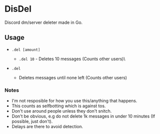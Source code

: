 # DisDel
Discord dm/server deleter made in Go.

## Usage
- `.del [amount]`
  - `.del 10` - Deletes 10 messages (Counts other users)\

- `.del`
  - Deletes messages until none left (Counts other users)

### Notes
- I'm not resposible for how you use this/anything that happens.
- This counts as selfbotting which is against tos.
- Don't use around people unless they don't snitch.
- Don't be obvious, e.g do not delete 1k messages in under 10 minutes (If possible, just don't).
- Delays are there to avoid detection.
